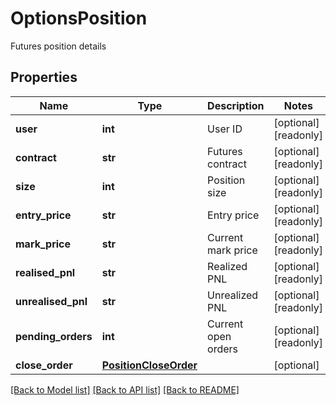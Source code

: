 # OptionsPosition

Futures position details
## Properties
Name | Type | Description | Notes
------------ | ------------- | ------------- | -------------
**user** | **int** | User ID | [optional] [readonly] 
**contract** | **str** | Futures contract | [optional] [readonly] 
**size** | **int** | Position size | [optional] [readonly] 
**entry_price** | **str** | Entry price | [optional] [readonly] 
**mark_price** | **str** | Current mark price | [optional] [readonly] 
**realised_pnl** | **str** | Realized PNL | [optional] [readonly] 
**unrealised_pnl** | **str** | Unrealized PNL | [optional] [readonly] 
**pending_orders** | **int** | Current open orders | [optional] [readonly] 
**close_order** | [**PositionCloseOrder**](PositionCloseOrder.md) |  | [optional] 

[[Back to Model list]](../README.md#documentation-for-models) [[Back to API list]](../README.md#documentation-for-api-endpoints) [[Back to README]](../README.md)


